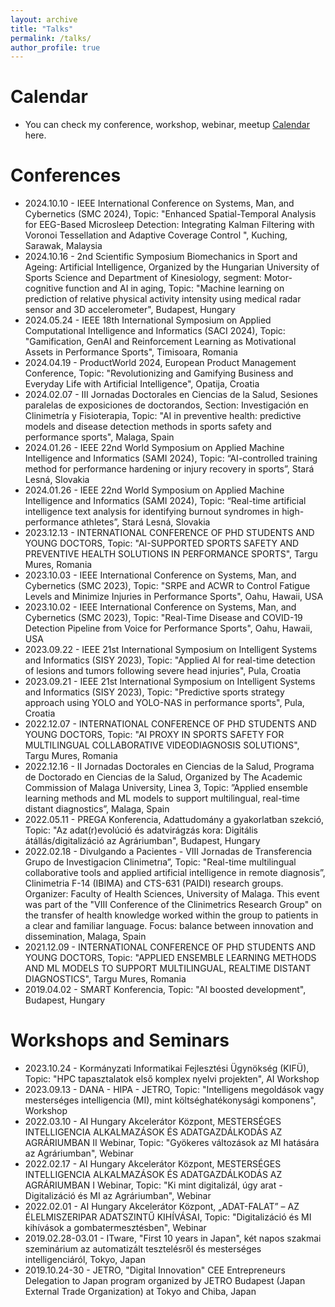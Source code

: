 ```yaml
---
layout: archive
title: "Talks"
permalink: /talks/
author_profile: true
---
```


Calendar
======
* You can check my conference, workshop, webinar, meetup <a href="https://www.attila.phd/conferences"> Calendar</a> here.

Conferences
======
* 2024.10.10 - IEEE International Conference on Systems, Man, and Cybernetics (SMC 2024), Topic: "Enhanced Spatial-Temporal Analysis for EEG-Based Microsleep Detection: Integrating Kalman Filtering with Voronoi Tessellation and Adaptive Coverage Control ",  Kuching, Sarawak, Malaysia
* 2024.10.16 - 2nd Scientific Symposium Biomechanics in Sport and Ageing: Artificial Intelligence, Organized by the Hungarian University of Sports Science and Department of Kinesiology, segment: Motor-cognitive function and AI in aging, Topic: "Machine learning on prediction of relative physical activity intensity using medical radar sensor and 3D accelerometer", Budapest, Hungary
* 2024.05.24 - IEEE 18th International Symposium on Applied Computational Intelligence and Informatics (SACI 2024), Topic: "Gamification, GenAI and Reinforcement Learning as Motivational Assets in Performance Sports", Timisoara, Romania
* 2024.04.19 - ProductWorld 2024, European Product Management Conference, Topic: "Revolutionizing and Gamifying Business and Everyday Life with Artificial Intelligence", Opatija, Croatia
* 2024.02.07 - III Jornadas Doctorales en Ciencias de la Salud, Sesiones paralelas de exposiciones de doctorandos, Section: Investigación en Clinimetría y Fisioterapia, Topic: "AI in preventive health: predictive models and disease detection methods in sports safety and performance sports", Malaga, Spain
* 2024.01.26 - IEEE 22nd World Symposium on Applied Machine Intelligence and Informatics (SAMI 2024), Topic: “AI-controlled training method for performance hardening or injury recovery in sports”, Stará Lesná, Slovakia
* 2024.01.26 - IEEE 22nd World Symposium on Applied Machine Intelligence and Informatics (SAMI 2024), Topic: “Real-time artificial intelligence text analysis for identifying burnout syndromes in high-performance athletes”, Stará Lesná, Slovakia
* 2023.12.13 - INTERNATIONAL CONFERENCE OF PHD STUDENTS AND YOUNG DOCTORS, Topic: "AI-SUPPORTED SPORTS SAFETY AND PREVENTIVE HEALTH SOLUTIONS IN PERFORMANCE SPORTS", Targu Mures, Romania
* 2023.10.03 - IEEE International Conference on Systems, Man, and Cybernetics (SMC 2023), Topic: "SRPE and ACWR to Control Fatigue Levels and Minimize Injuries in Performance Sports",  Oahu, Hawaii, USA
* 2023.10.02 - IEEE International Conference on Systems, Man, and Cybernetics (SMC 2023), Topic: "Real-Time Disease and COVID-19 Detection Pipeline from Voice for Performance Sports",  Oahu, Hawaii, USA
* 2023.09.22 - IEEE 21st International Symposium on Intelligent Systems and Informatics (SISY 2023), Topic: "Applied AI for real-time detection of lesions and tumors following severe head injuries",  Pula, Croatia
* 2023.09.21 - IEEE 21st International Symposium on Intelligent Systems and Informatics (SISY 2023), Topic: "Predictive sports strategy approach using YOLO and YOLO-NAS in performance sports", Pula, Croatia
* 2022.12.07 - INTERNATIONAL CONFERENCE OF PHD STUDENTS AND YOUNG DOCTORS, Topic: "AI PROXY IN SPORTS SAFETY FOR MULTILINGUAL COLLABORATIVE VIDEODIAGNOSIS SOLUTIONS", Targu Mures, Romania
* 2022.12.16 - II Jornadas Doctorales en Ciencias de la Salud, Programa de Doctorado en Ciencias de la Salud, Organized by The Academic Commission of Malaga University, Linea 3, Topic: ”Applied ensemble learning methods and ML models to support multilingual, real-time distant diagnostics”, Malaga, Spain
* 2022.05.11 - PREGA Konferencia, Adattudomány a gyakorlatban szekció, Topic: "Az adat(r)evolúció és adatvirágzás kora: Digitális átállás/digitalizáció az Agráriumban", Budapest, Hungary
* 2022.02.18 - Divulgando a Pacientes - VIII Jornadas de Transferencia Grupo de Investigacion Clinimetrıa”, Topic: "Real-time multilingual collaborative tools and applied artificial intelligence in remote diagnosis”, Clinimetria F-14 (IBIMA) and CTS-631 (PAIDI) research groups. Organizer: Faculty of Health Sciences, University of Malaga. This event was part of the "VIII Conference of the Clinimetrics Research Group" on the transfer of health knowledge worked within the group to patients in a clear and familiar language. Focus: balance between innovation and dissemination, Malaga, Spain
* 2021.12.09 - INTERNATIONAL CONFERENCE OF PHD STUDENTS AND YOUNG DOCTORS, Topic: "APPLIED ENSEMBLE LEARNING METHODS AND ML MODELS TO SUPPORT MULTILINGUAL, REALTIME DISTANT DIAGNOSTICS", Targu Mures, Romania
* 2019.04.02 - SMART Konferencia, Topic: "AI boosted development", Budapest, Hungary 

Workshops and Seminars
======
* 2023.10.24 - Kormányzati Informatikai Fejlesztési Ügynökség (KIFÜ), Topic: "HPC tapasztalatok első komplex nyelvi projekten", AI Workshop
* 2023.09.13 - DANA - HIPA - JETRO, Topic: "Intelligens megoldások vagy mesterséges intelligencia (MI), mint költséghatékonysági komponens", Workshop
* 2022.03.10 - AI Hungary Akcelerátor Központ, MESTERSÉGES INTELLIGENCIA ALKALMAZÁSOK ÉS ADATGAZDÁLKODÁS AZ AGRÁRIUMBAN II Webinar, Topic: "Gyökeres változások az MI hatására az Agráriumban", Webinar 
* 2022.02.17 - AI Hungary Akcelerátor Központ, MESTERSÉGES INTELLIGENCIA ALKALMAZÁSOK ÉS ADATGAZDÁLKODÁS AZ AGRÁRIUMBAN I Webinar, Topic: "Ki mint digitalizál, úgy arat - Digitalizáció és MI az Agráriumban", Webinar
* 2022.02.01 - AI Hungary Akcelerátor Központ, „ADAT-FALAT” – AZ ÉLELMISZERIPAR ADATSZINTŰ KIHÍVÁSAI, Topic: "Digitalizáció és MI kihívások a gombatermesztésben", Webinar
* 2019.02.28-03.01 - ITware, "First 10 years in Japan", két napos szakmai szeminárium az automatizált tesztelésről és mesterséges intelligenciáról, Tokyo, Japan 
* 2019.10.24-30 - JETRO, "Digital Innovation" CEE Entrepreneurs Delegation to Japan program organized by JETRO Budapest (Japan External Trade Organization) at Tokyo and Chiba, Japan


<!--div class="wordwrap"> You can check my conference <a href="https://www.attila.phd/conferences"> Calendar</a> here.</div>

{% if site.talkmap_link == true %}

<p style="text-decoration:underline;"><a href="/talkmap.html">See a map of all the places I've given a talk!</a></p>

{% endif %}

{% for post in site.talks reversed %}
  {% include archive-single-talk.html %}
{% endfor %}


{% include base_path %}
<div class="wordwrap"> You can check my conference <a href="https://www.attila.phd/conferences"> Calendar</a> here.</div-->
